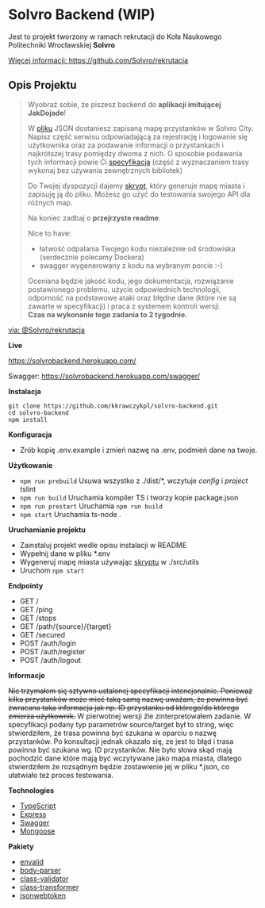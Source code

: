 # Solvro Backend (WIP)

Jest to projekt tworzony w ramach rekrutacji do Koła Naukowego Politechniki Wrocławskiej **Solvro**

[ Więcej informacji: https://github.com/Solvro/rekrutacja ](https://github.com/Solvro/rekrutacja)

## Opis Projektu

> Wyobraź sobie, że piszesz backend do **aplikacji imitującej JakDojade**!
> 
> W [pliku](https://github.com/Solvro/rekrutacja/blob/master/backend/solvro_city.json) JSON dostaniesz zapisaną mapę przystanków w Solvro City. Napisz część serwisu odpowiadającą za rejestrację i logowanie się użytkownika oraz za podawanie informacji o przystankach i najkrótszej trasy pomiędzy dwoma z nich. O sposobie podawania tych informacji powie Ci [specyfikacja](https://github.com/Solvro/rekrutacja/blob/master/backend/stops_api.yaml) (część z wyznaczaniem trasy wykonaj bez używania zewnętrznych bibliotek)
> 
> Do Twojej dyspozycji dajemy [skrypt](https://github.com/Solvro/rekrutacja/blob/master/backend/city_generator.py), który generuje mapę miasta i zapisuję ją do pliku. Możesz go użyć do testowania swojego API dla różnych map.
> 
> Na koniec zadbaj o **przejrzyste readme**.
> 
> Nice to have:
>  - łatwość odpalania Twojego kodu niezależnie od środowiska (serdecznie polecamy Dockera)
>  - swagger wygenerowany z kodu na wybranym porcie :-)
> 
> Oceniana będzie jakość kodu, jego dokumentacja, rozwiązanie postawionego problemu, użycie odpowiednich technologii, odporność na podstawowe ataki oraz błędne dane (które nie są zawarte w specyfikacji) i praca z systemem kontroli wersji.  
**Czas na wykonanie tego zadania to 2 tygodnie.**
>
[ via: @Solvro/rekrutacja ](https://github.com/Solvro/rekrutacja)

**Live**

https://solvrobackend.herokuapp.com/

Swagger:
https://solvrobackend.herokuapp.com/swagger/

**Instalacja**

```
git clone https://github.com/kkrawczykpl/solvro-backend.git
cd solvro-backend
npm install
```

**Konfiguracja**
* Zrób kopię .env.example i zmień nazwę na .env, podmień dane na twoje.

**Użytkowanie**

* `npm run prebuild` Usuwa wszystko z ./dist/*, wczytuje _config_ i _project_ tslint
* `npm run build` Uruchamia kompiler TS i tworzy kopie package.json
* `npm run prestart` Uruchamia `npm run build`
* `npm start` Uruchamia ts-node .

**Uruchamianie projektu**
* Zainstaluj projekt wedle opisu instalacji w README
* Wypełnij dane w pliku *.env
* Wygeneruj mapę miasta używając [skryptu](https://github.com/Solvro/rekrutacja/blob/master/backend/city_generator.py) w ./src/utils
* Uruchom `npm start`

**Endpointy**

* GET /
* GET /ping
* GET /stops
* GET /path/{source}/{target}
* GET /secured
* POST /auth/login
* POST /auth/register
* POST /auth/logout

**Informacje**

~~Nie trzymałem się sztywno ustalonej specyfikacji intencjonalnie. Ponieważ kilka przystanków może mieć taką samą nazwę uważam, że powinna być zwracana taka informacja jak np. ID przystanku od którego/do którego zmierza użytkownik.~~ W pierwotnej wersji źle zinterpretowałem zadanie. W specyfikacji podany typ parametrów source/target był to string, więc stwierdziłem, że trasa powinna być szukana w oparciu o nazwę przystanków. Po konsultacji jednak okazało się, ze jest to błąd i trasa powinna być szukana wg. ID przystanków. Nie było słowa skąd mają pochodzić dane które mają być wczytywane jako mapa miasta, dlatego stwierdziłem że rozsądnym będzie zostawienie jej w pliku *.json, co ułatwiało też proces testowania.


**Technologies**

* [TypeScript](https://github.com/microsoft/TypeScript)
* [Express](https://github.com/expressjs/express)
* [Swagger](https://github.com/swagger-api/swagger-ui)
* [Mongoose](https://github.com/Automattic/mongoose)

**Pakiety**

* [envalid](https://github.com/af/envalid)
* [body-parser](https://github.com/expressjs/body-parser)
* [class-validator](https://github.com/typestack/class-validator)
* [class-transformer](https://github.com/typestack/class-transformer)
* [jsonwebtoken](https://github.com/auth0/node-jsonwebtoken)




